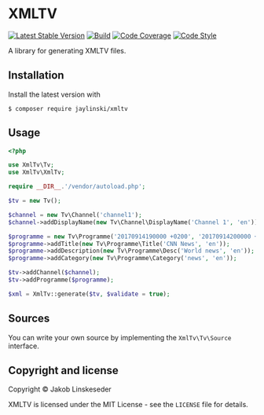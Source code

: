 # XMLTV

[![Latest Stable Version](https://poser.pugx.org/jaylinski/xmltv/v/stable)](https://packagist.org/packages/jaylinski/xmltv)
[![Build](https://travis-ci.org/jaylinski/xmltv.svg?branch=master)](https://travis-ci.org/jaylinski/xmltv)
[![Code Coverage](https://codecov.io/gh/jaylinski/xmltv/branch/master/graph/badge.svg)](https://codecov.io/gh/jaylinski/xmltv)
[![Code Style](https://styleci.io/repos/101584271/shield)](https://styleci.io/repos/101584271)

A library for generating XMLTV files.

## Installation

Install the latest version with

`$ composer require jaylinski/xmltv`

## Usage

```php
<?php

use XmlTv\Tv;
use XmlTv\XmlTv;

require __DIR__.'/vendor/autoload.php';

$tv = new Tv();

$channel = new Tv\Channel('channel1');
$channel->addDisplayName(new Tv\Channel\DisplayName('Channel 1', 'en'));

$programme = new Tv\Programme('20170914190000 +0200', '20170914200000 +0200', 'channel1');
$programme->addTitle(new Tv\Programme\Title('CNN News', 'en'));
$programme->addDescription(new Tv\Programme\Desc('World news', 'en'));
$programme->addCategory(new Tv\Programme\Category('news', 'en'));

$tv->addChannel($channel);
$tv->addProgramme($programme);

$xml = XmlTv::generate($tv, $validate = true);
```

## Sources

You can write your own source by implementing the `XmlTv\Tv\Source` interface.

## Copyright and license

Copyright &copy; Jakob Linskeseder

XMLTV is licensed under the MIT License - see the `LICENSE` file for details.
